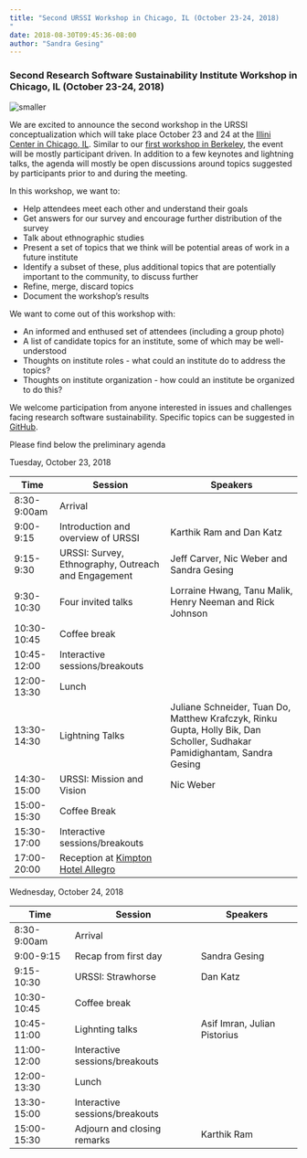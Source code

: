 ```yaml
---
title: "Second URSSI Workshop in Chicago, IL (October 23-24, 2018)
"
date: 2018-08-30T09:45:36-08:00
author: "Sandra Gesing"
---
```


### Second Research Software Sustainability Institute Workshop in Chicago, IL (October 23-24, 2018)

![smaller](https://i.imgur.com/XxItviv.jpg)

We are excited to announce the second workshop in the URSSI conceptualization which will take place October 23 and 24 at the [Illini Center in Chicago, IL](https://illinicenter.illinois.edu/). 
Similar to our [first workshop in Berkeley](http://urssi.us/workshops/berkeley/), the event will be mostly participant driven. In addition to a few keynotes and 
lightning talks, the agenda will mostly be open discussions around topics suggested by participants prior to and during the meeting. 

In this workshop, we want to:

- Help attendees meet each other and understand their goals
- Get answers for our survey and encourage further distribution of the survey
- Talk about ethnographic studies
- Present a set of topics that we think will be potential areas of work in a future institute
- Identify a subset of these, plus additional topics that are potentially important to the community, to discuss further
- Refine, merge, discard topics
- Document the workshop’s results

We want to come out of this workshop with:

- An informed and enthused set of attendees (including a group photo)
- A list of candidate topics for an institute, some of which may be well-understood
- Thoughts on institute roles - what could an institute do to address the topics?
- Thoughts on institute organization - how could an institute be organized to do this?

We welcome participation from anyone interested in issues and challenges facing research software sustainability. Specific topics can be suggested in [GitHub](https://github.com/si2-urssi/chicago_workshop/issues). 

Please find below the preliminary agenda

Tuesday, October 23, 2018

|Time|Session|Speakers|
|-----|--------|-----------|
|8:30-9:00am|Arrival|
|9:00-9:15|Introduction and overview of URSSI|Karthik Ram and Dan Katz|
|9:15-9:30|URSSI: Survey, Ethnography, Outreach and Engagement| Jeff Carver, Nic Weber and Sandra Gesing
|9:30-10:30|Four invited talks|Lorraine Hwang, Tanu Malik, Henry Neeman and Rick Johnson|
|10:30-10:45|Coffee break|
|10:45-12:00|Interactive sessions/breakouts|
|12:00-13:30|Lunch|
|13:30-14:30|Lightning Talks| Juliane Schneider, Tuan Do, Matthew Krafczyk, Rinku Gupta, Holly Bik, Dan Scholler, Sudhakar Pamidighantam, Sandra Gesing
|14:30-15:00|URSSI: Mission and Vision| Nic Weber
|15:00-15:30|Coffee Break|
|15:30-17:00|Interactive sessions/breakouts|
|17:00-20:00| Reception at [Kimpton Hotel Allegro](https://www.google.com/maps/dir/Illini+Center,+South+Wacker+Drive,+Chicago,+IL/Kimpton+Hotel+Allegro,+171+W+Randolph+St,+Chicago,+IL+60601/@41.8818387,-87.6374657,17z/data=!3m1!4b1!4m14!4m13!1m5!1m1!1s0x880e2cbf6ac71899:0xe2fe46c158ac85cb!2m2!1d-87.637199!2d41.879211!1m5!1m1!1s0x880e2cb9f5d96ca9:0xc8e1dba9ea6e1732!2m2!1d-87.633355!2d41.8843279!3e2)|



Wednesday, October 24, 2018

|Time|Session|Speakers|
|-----|--------|-----------|
|8:30-9:00am|Arrival|
|9:00-9:15|Recap from first day| Sandra Gesing |
|9:15-10:30|URSSI: Strawhorse|Dan Katz|
|10:30-10:45|Coffee break|
|10:45-11:00|Lighnting talks| Asif Imran, Julian Pistorius
|11:00-12:00|Interactive sessions/breakouts|
|12:00-13:30|Lunch|
|13:30-15:00|Interactive sessions/breakouts|
|15:00-15:30|Adjourn and closing remarks| Karthik Ram


